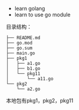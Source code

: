 - learn golang
- learn to use go module

目录结构：

```
├── README.md
├── go.mod
├── go.sum
├── main.go
├── pkg1
│   ├── a1.go
│   ├── b1.go
│   └── pkg11
│       └── a11.go
└── pkg2
    └── a2.go
```

本地包有pkg1，pkg2，pkg11

